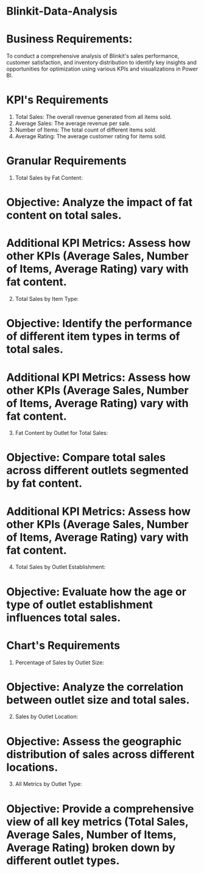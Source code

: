 # Blinkit-Data-Analysis

# Business Requirements:
To conduct a comprehensive analysis of Blinkit's sales performance, customer satisfaction, and inventory distribution to identify key insights and opportunities for optimization using various KPIs and visualizations in Power BI.

# KPI's Requirements
1. Total Sales: The overall revenue generated from all items sold.
2. Average Sales: The average revenue per sale.
3. Number of Items: The total count of different items sold.
4. Average Rating: The average customer rating for items sold.

# Granular Requirements
1. Total Sales by Fat Content:
# Objective: Analyze the impact of fat content on total sales.
# Additional KPI Metrics: Assess how other KPIs (Average Sales, Number of Items, Average Rating) vary with fat content.
2. Total Sales by Item Type:
# Objective: Identify the performance of different item types in terms of total sales.
# Additional KPI Metrics: Assess how other KPIs (Average Sales, Number of Items, Average Rating) vary with fat content.
3. Fat Content by Outlet for Total Sales:
# Objective: Compare total sales across different outlets segmented by fat content.
# Additional KPI Metrics: Assess how other KPIs (Average Sales, Number of Items, Average Rating) vary with fat content.
4. Total Sales by Outlet Establishment:
# Objective: Evaluate how the age or type of outlet establishment influences total sales.

# Chart's Requirements
1. Percentage of Sales by Outlet Size:
# Objective: Analyze the correlation between outlet size and total sales.
2. Sales by Outlet Location:
# Objective: Assess the geographic distribution of sales across different locations.
3. All Metrics by Outlet Type:
# Objective: Provide a comprehensive view of all key metrics (Total Sales, Average Sales, Number of Items, Average Rating) broken down by different outlet types.

